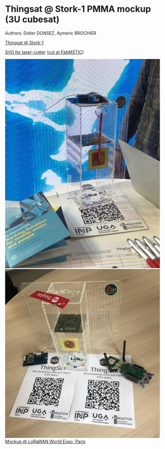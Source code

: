 # Thingsat @ Stork-1 PMMA mockup (3U cubesat)

Authors: Didier DONSEZ, Aymeric BROCHIER

[Thingsat @ Stork-1](https://gricad-gitlab.univ-grenoble-alpes.fr/thingsat/public/-/blob/master/cubesat_mission/README.md)

[SVG for laser-cutter](thingsat-3u-pmma-mockup.svg) ([cut at FabMSTIC](https://fabmstic.imag.fr/))

![Thingsat @ Stork-1 PMMA mockup (3U cubesat)](pmma-mockup.jpg)
![Thingsat @ Stork-1 PMMA mockup (3U cubesat)](pmma-mockup-02.jpg)
[Mockup @ LoRaWAN World Expo, Paris](https://twitter.com/CampusIoT/status/1545014050882568194)
